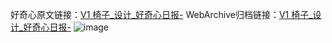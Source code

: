 好奇心原文链接：[V1 椅子_设计_好奇心日报-](https://www.qdaily.com/articles/4813.html)
WebArchive归档链接：[V1 椅子_设计_好奇心日报-](http://web.archive.org/web/20190623162737/https://www.qdaily.com/articles/4813.html)
![image](http://ww3.sinaimg.cn/large/007d5XDply1g3w5t31arwj30u043x4d6)